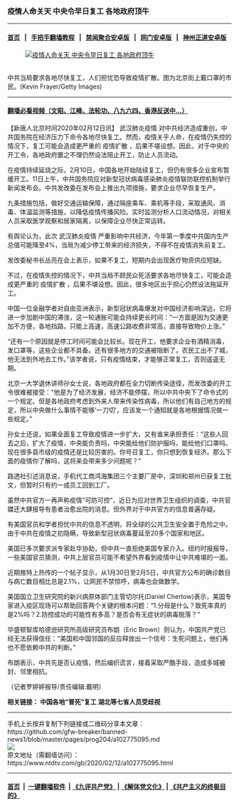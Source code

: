 ### 疫情人命关天 中央令早日复工 各地政府顶牛
------------------------

#### [首页](https://github.com/gfw-breaker/banned-news1/blob/master/README.md) &nbsp;&nbsp;|&nbsp;&nbsp; [手把手翻墙教程](https://github.com/gfw-breaker/guides/wiki) &nbsp;&nbsp;|&nbsp;&nbsp; [禁闻聚合安卓版](https://github.com/gfw-breaker/bn-android) &nbsp;&nbsp;|&nbsp;&nbsp; [网门安卓版](https://github.com/oGate2/oGate) &nbsp;&nbsp;|&nbsp;&nbsp; [神州正道安卓版](https://github.com/SzzdOgate/update) 



<div><div class="featured_image">
 <a href="https://i.ntdtv.com/assets/uploads/2020/02/GettyImages-1200187701.jpg" target="_blank">
  <figure>
   <img alt="疫情人命关天 中央令早日复工 各地政府顶牛" src="https://i.ntdtv.com/assets/uploads/2020/02/GettyImages-1200187701-800x450.jpg"/>
  </figure><br/>
 </a>
 <span class="caption">
  中共当局要求各地尽快复工，人们担忧恐导致疫情扩散。图为北京街上戴口罩的市民。(Kevin Frayer/Getty Images)
 </span>
</div>
</div><hr/>

#### [翻墙必看视频（文昭、江峰、法轮功、八九六四、香港反送中...）](https://github.com/gfw-breaker/banned-news1/blob/master/pages/link3.md)

<div><div class="post_content" itemprop="articleBody">
 <p>
  【新唐人北京时间2020年02月12日讯】
  <ok href="https://www.ntdtv.com/gb/442749.htm">
   武汉肺炎疫情
  </ok>
  对中共经济造成重创，中共国务院在经济压力下命令各地尽快复工。然而，疫情关乎人命，在疫情仍失控的情况下，复工可能会造成更严重的
  <ok href="https://www.ntdtv.com/gb/疫情扩散.htm">
   疫情扩散
  </ok>
  ，后果不堪设想。因此，对于中央的开工令，各地政府置之不理仍然设法阻止开工，防止人员流动。
 </p>
 <p>
  在疫情持续延烧之际，2月10日，中国各地开始陆续复工，但仍有很多企业宣布暂缓开工。11日上午，中共国务院应对新型冠状病毒感染肺炎疫情联防联控机制举行新闻发布会。中共发改委在发布会上推出九项措施，要求企业尽早恢复生产。
 </p>
 <p>
  九条措施包括，做好交通运输保障，通过隔座乘车、乘机等手段，采取通风、消毒、体温监测等措施，以降低疫情传播风险。实时监测分析人口流动情况，对相关人员采取医学观察和居家隔离，以保障企业尽快正常运转。
 </p>
 <p>
  有舆论认为，此次
  <ok href="https://www.ntdtv.com/gb/442749.htm">
   武汉肺炎疫情
  </ok>
  严重影响中共经济，今年第一季度中共国内生产总值可能降至4%，当局为减少停工带来的经济损失，不得不在疫情消失前复工。
 </p>
 <p>
  发改委秘书长丛亮在会上表示，如果不复工，短期内会出现医疗物资供应短缺。
 </p>
 <p>
  不过，在疫情失控的情况下，中共当局不顾民众死活要求各地尽快复工，可能会造成更严重的
  <ok href="https://www.ntdtv.com/gb/疫情扩散.htm">
   疫情扩散
  </ok>
  ，后果不堪设想。因此，很多地区出于担心仍然设法拖延开工。
 </p>
 <p>
  中国一位金融学者对自由亚洲表示，新型冠状病毒爆发对中国经济影响深远，它将进一步加剧中国的滞涨，这一轮通胀可能会持续更长时间：“一方面是因为交通更加不方便，各地挡路，只能上高速，高速公路收费非常高，直接导致物价上涨。”
 </p>
 <p>
  “还有一个原因就是停工时间可能会比较长。现在开工，他要求企业有酒精消毒，发口罩等，这些企业都不具备。还有很多地方的交通被阻断了，农民工出不了城，他无法到外地去工作。”该学者说，只有疫情结束，才能够正常复工，否则遥遥无期。
 </p>
 <p>
  北京一大学退休讲师孙女士说，各地政府都在全力切断传染途径，而发改委的开工令很难被接受：“他是为了经济发展，经济不能停摆，所以中共中央下了命令式的一个规定。但是各地政府考虑到外来人带来传染性病毒，所以他们有自己地方的规定，所以中央做什么事情不能够‘一刀切’，应该发一个通知就是各地根据情况做一些规定。”
 </p>
 <p>
  孙女士还说，如果全面复工导致疫情进一步扩大，又有谁来承担责任：“这些人回去之后，扩大了疫情，中央能负责吗，中央能给他们防护服吗，能给他们口罩吗。现在很多县市级的疫情还是比较厉害的。你号召复工，你只想到恢复经济。那么下面的疫情你了解吗，这将来会带来多少问题呢？”
 </p>
 <p>
  路透社引述消息说，手机代工商鸿海集团三个主要厂房中，深圳和郑州已获复工批文，但暂时只有约一成员工回到工厂。
 </p>
 <p>
  虽然中共官方一再声称疫情“可防可控”，近日为应对世界卫生组织的调查，中共官媒还大肆报导有患者治愈出院的消息。但外界对于中共官方的信息普遍存疑。
 </p>
 <p>
  有美国官员和学者担忧中共的信息不透明，将全球的公共卫生安全置于危险之中。由于中共在疫情之初隐瞒，导致新型冠状病毒蔓延至20多个国家和地区。
 </p>
 <p>
  美国已多次要求派专家赴华协助，但中共一直拒绝美国专家介入。纽约时报报导，一些美国官员猜测，中共上层官员可能不希望外界看到疫情中让中共难堪的一面。
 </p>
 <p>
  近期推特上热传的一个帖子显示，从1月30日至2月5日，中共官方公布的确诊数目与病亡数目相比总是2.1%，让网民不禁惊呼，病毒也会做数学。
 </p>
 <p>
  美国国立卫生研究院的新兴病原体部门主管切尔托(Daniel Chertow)表示，美国专家进入疫区现场可以帮助回答两个关键的根本问题：“1.分母是什么？致死率真的是2%吗？2.防控成功的可能性有多高？是否会有无症状的病毒脱落？”
 </p>
 <p>
  华盛顿智库哈德逊研究所高级研究员布朗（Eric Brown）则认为，中国共产党已经无法获得信任：“美国和中国邻国的反应释放出一个信号：生死问题上，他们再也不愿依赖中共的判断。”
 </p>
 <p>
  布朗表示，中共先是否认疫情，然后编织谎言，接着采取严酷手段，造成多城被封、邻里相抗。
 </p>
 <p>
  （记者罗婷婷报导/责任编辑:戴明）
 </p>
 <p>
  <strong>
   相关链接：
   <ok href="https://www.ntdtv.com/gb/2020/02/11/a102774315.html">
    中国各地“冒死”复工 湖北等七省人员受歧视
   </ok>
  </strong>
 </p>
 <div class="single_ad">
 </div>
</div>
</div>
<hr/>
手机上长按并复制下列链接或二维码分享本文章：<br/>
https://github.com/gfw-breaker/banned-news1/blob/master/pages/prog204/a102775095.md <br/>
<a href='https://github.com/gfw-breaker/banned-news1/blob/master/pages/prog204/a102775095.md'><img src='https://github.com/gfw-breaker/banned-news1/blob/master/pages/prog204/a102775095.md.png'/></a> <br/>
原文地址（需翻墙访问）：https://www.ntdtv.com/gb/2020/02/12/a102775095.html


------------------------
#### [首页](https://github.com/gfw-breaker/banned-news1/blob/master/README.md) &nbsp;|&nbsp; [一键翻墙软件](https://github.com/gfw-breaker/nogfw/blob/master/README.md) &nbsp;| [《九评共产党》](https://github.com/gfw-breaker/9ping.md/blob/master/README.md#九评之一评共产党是什么) | [《解体党文化》](https://github.com/gfw-breaker/jtdwh.md/blob/master/README.md) | [《共产主义的终极目的》](https://github.com/gfw-breaker/gczydzjmd.md/blob/master/README.md)


<img src='http://gfw-breaker.win/banned-news/pages/prog204/a102775095.md' width='0px' height='0px'/>